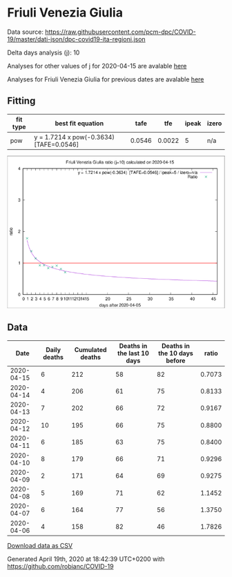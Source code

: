 # Friuli Venezia Giulia

Data source: https://raw.githubusercontent.com/pcm-dpc/COVID-19/master/dati-json/dpc-covid19-ita-regioni.json

Delta days analysis (j): 10

Analyses for other values of j for 2020-04-15 are avalable [here](../2020-04-15/README.md)

Analyses for Friuli Venezia Giulia for previous dates are avalable [here](../README.md)

## Fitting 
|fit type|best fit equation|tafe|tfe|ipeak|izero|
|-------|-----|--------|------|---|---|
|pow|y = 1.7214 x pow(-0.3634)  [TAFE=0.0546]|0.0546|0.0022|5|n/a|

![Plot](COVID-19_friuli_venezia_giulia_j10_2020-04-15.png)

## Data
|Date|Daily deaths|Cumulated deaths|Deaths in the last 10 days|Deaths in the 10 days before|ratio|
|----|----------|-----------|-------|--------------------|-----|
|2020-04-15|6|212|58|82|0.7073|
|2020-04-14|4|206|61|75|0.8133|
|2020-04-13|7|202|66|72|0.9167|
|2020-04-12|10|195|66|75|0.8800|
|2020-04-11|6|185|63|75|0.8400|
|2020-04-10|8|179|66|71|0.9296|
|2020-04-09|2|171|64|69|0.9275|
|2020-04-08|5|169|71|62|1.1452|
|2020-04-07|6|164|77|56|1.3750|
|2020-04-06|4|158|82|46|1.7826|

[Download data as CSV](COVID-19_friuli_venezia_giulia_j10_2020-04-15.csv)

Generated April 19th, 2020 at 18:42:39 UTC+0200 with https://github.com/robianc/COVID-19
